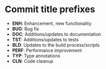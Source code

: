 # Commit title prefixes

* **ENH**: Enhancement, new functionality
* **BUG**: Bug fix
* **DOC**: Additions/updates to documentation
* **TST**: Additions/updates to tests
* **BLD**: Updates to the build process/scripts
* **PERF**: Performance improvement
* **TYP**: Type annotations
* **CLN**: Code cleanup
